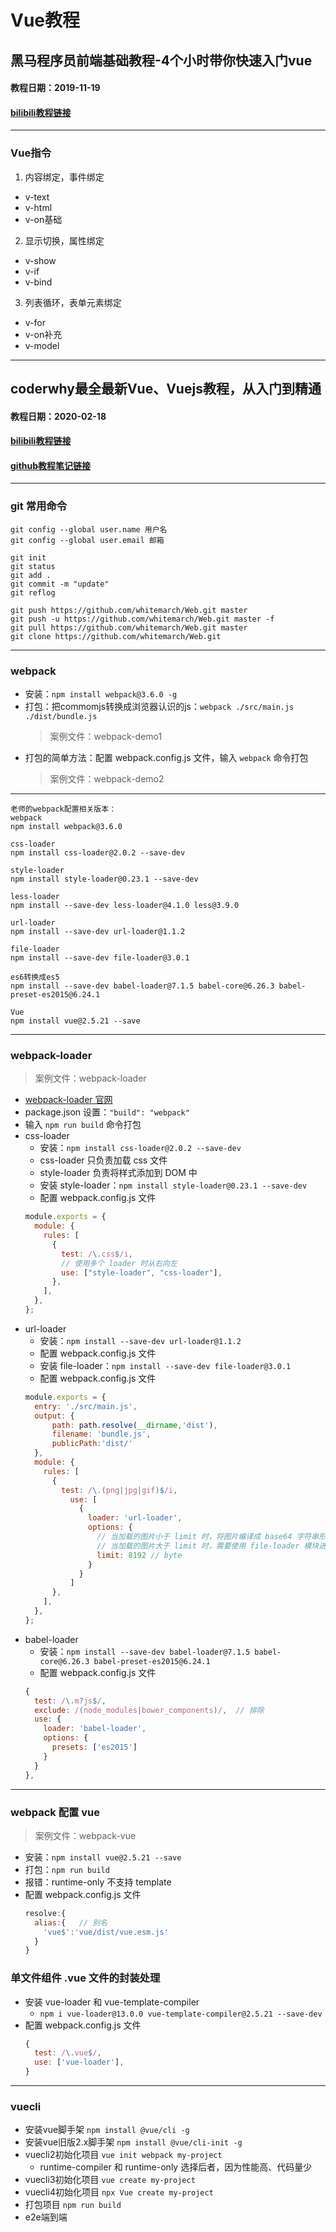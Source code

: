 # Vue教程

## 黑马程序员前端基础教程-4个小时带你快速入门vue
#### 教程日期：2019-11-19 
#### [bilibili教程链接](https://www.bilibili.com/video/BV12J411m7MG)
---
### Vue指令
1. 内容绑定，事件绑定
  - v-text
  - v-html
  - v-on基础
2. 显示切换，属性绑定
  - v-show
  - v-if
  - v-bind
3. 列表循环，表单元素绑定
  - v-for
  - v-on补充
  - v-model
---

## coderwhy最全最新Vue、Vuejs教程，从入门到精通
#### 教程日期：2020-02-18 
#### [bilibili教程链接](https://www.bilibili.com/video/BV15741177Eh)
#### [github教程笔记链接](https://github.com/zhangtianyi0110/VueLearnNotes)
---

### git 常用命令
    git config --global user.name 用户名
    git config --global user.email 邮箱
    
    git init
    git status
    git add .
    git commit -m "update"
    git reflog

    git push https://github.com/whitemarch/Web.git master
    git push -u https://github.com/whitemarch/Web.git master -f
    git pull https://github.com/whitemarch/Web.git master
    git clone https://github.com/whitemarch/Web.git
---

### webpack
-  安装：`npm install webpack@3.6.0 -g`
-  打包：把commomjs转换成浏览器认识的js：`webpack ./src/main.js ./dist/bundle.js`
    >案例文件：webpack-demo1
-  打包的简单方法：配置 webpack.config.js 文件，输入 `webpack` 命令打包
    >案例文件：webpack-demo2
---
    老师的webpack配置相关版本：
    webpack
    npm install webpack@3.6.0

    css-loader
    npm install css-loader@2.0.2 --save-dev

    style-loader
    npm install style-loader@0.23.1 --save-dev

    less-loader
    npm install --save-dev less-loader@4.1.0 less@3.9.0

    url-loader
    npm install --save-dev url-loader@1.1.2

    file-loader 
    npm install --save-dev file-loader@3.0.1

    es6转换成es5
    npm install --save-dev babel-loader@7.1.5 babel-core@6.26.3 babel-preset-es2015@6.24.1

    Vue
    npm install vue@2.5.21 --save
---
### webpack-loader
>案例文件：webpack-loader
- [webpack-loader 官网](https://webpack.docschina.org/loaders/)
- package.json 设置：`"build": "webpack"`
- 输入 `npm run build` 命令打包
- css-loader
    + 安装：`npm install css-loader@2.0.2 --save-dev`
    + css-loader 只负责加载 css 文件
    + style-loader 负责将样式添加到 DOM 中
    + 安装 style-loader：`npm install style-loader@0.23.1 --save-dev`
    + 配置 webpack.config.js 文件
    ```js
    module.exports = {
      module: {
        rules: [
          {
            test: /\.css$/i,
            // 使用多个 loader 时从右向左
            use: ["style-loader", "css-loader"],
          },
        ],
      },
    };
    ```
- url-loader
    + 安装：`npm install --save-dev url-loader@1.1.2`
    + 配置 webpack.config.js 文件
    + 安装 file-loader：`npm install --save-dev file-loader@3.0.1`
    + 配置 webpack.config.js 文件
    ```js
    module.exports = {
      entry: './src/main.js',
      output: {
          path: path.resolve(__dirname,'dist'),
          filename: 'bundle.js',
          publicPath:'dist/'
      },
      module: {
        rules: [
          {
            test: /\.(png|jpg|gif)$/i,
              use: [
                {
                  loader: 'url-loader',
                  options: {
                    // 当加载的图片小于 limit 时，将图片编译成 base64 字符串形式
                    // 当加载的图片大于 limit 时，需要使用 file-loader 模块进行加载
                    limit: 8192 // byte
                  }
                }
              ]
          },
        ],
      },
    };
    ```
- babel-loader
    +  安装：`npm install --save-dev babel-loader@7.1.5 babel-core@6.26.3 babel-preset-es2015@6.24.1`
    +  配置 webpack.config.js 文件
    ```js
    {
      test: /\.m?js$/,
      exclude: /(node_modules|bower_components)/,  // 排除
      use: {
        loader: 'babel-loader',
        options: {
          presets: ['es2015']
        }
      }
    },
    ```
---

### webpack 配置 vue
>案例文件：webpack-vue
- 安装：`npm install vue@2.5.21 --save`
- 打包：`npm run build`
- 报错：runtime-only 不支持 template
- 配置 webpack.config.js 文件
  ```js
  resolve:{
    alias:{   // 别名
      'vue$':'vue/dist/vue.esm.js'
    }
  }
  ```

### 单文件组件 .vue 文件的封装处理
- 安装 vue-loader 和 vue-template-compiler
  + `npm i vue-loader@13.0.0 vue-template-compiler@2.5.21 --save-dev`
- 配置 webpack.config.js 文件
  ```js
  {
    test: /\.vue$/,
    use: ['vue-loader'],
  }
  ```

---
### vuecli
- 安装vue脚手架
`npm install @vue/cli -g`
- 安装vue旧版2.x脚手架
`npm install @vue/cli-init -g`
- vuecli2初始化项目
`vue init webpack my-project`
  + runtime-compiler 和 runtime-only 选择后者，因为性能高、代码量少
- vuecli3初始化项目
`vue create my-project`
- vuecli4初始化项目
`npx Vue create my-project`
- 打包项目
`npm run build`
- e2e端到端
